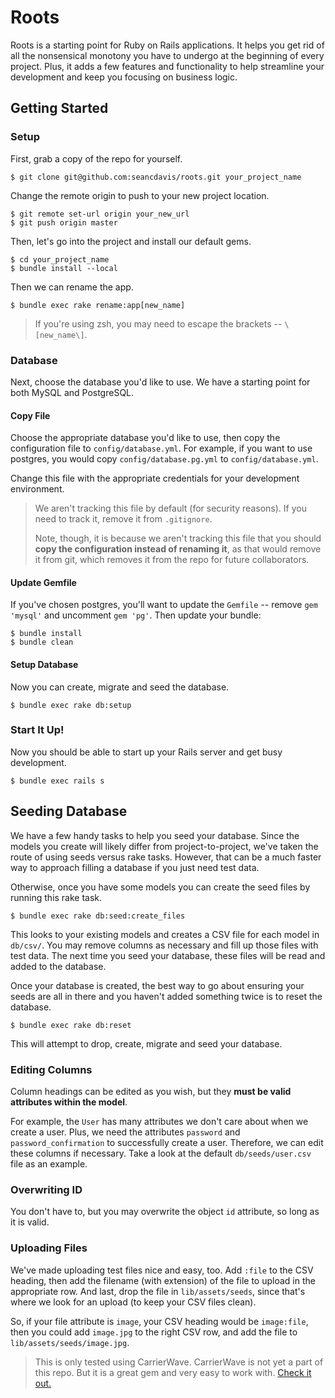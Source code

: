 Roots
=======================

Roots is a starting point for Ruby on Rails applications. It helps you get rid
of all the nonsensical monotony you have to undergo at the beginning of every
project. Plus, it adds a few features and functionality to help streamline your
development and keep you focusing on business logic.

Getting Started
-----------------------

### Setup

First, grab a copy of the repo for yourself.

```
$ git clone git@github.com:seancdavis/roots.git your_project_name
```

Change the remote origin to push to your new project location.

```
$ git remote set-url origin your_new_url
$ git push origin master
```

Then, let's go into the project and install our default gems.

```
$ cd your_project_name
$ bundle install --local
```

Then we can rename the app.

```
$ bundle exec rake rename:app[new_name]
```

> If you're using zsh, you may need to escape the brackets -- `\[new_name\]`.

### Database

Next, choose the database you'd like to use. We have a starting point for both
MySQL and PostgreSQL.

#### Copy File

Choose the appropriate database you'd like to use, then copy the configuration
file to `config/database.yml`. For example, if you want to use postgres, you
would copy `config/database.pg.yml` to `config/database.yml`.

Change this file with the appropriate credentials for your development
environment.

> We aren't tracking this file by default (for security reasons). If you need to
> track it, remove it from `.gitignore`.
>
> Note, though, it is because we aren't tracking this file that you should
> **copy the configuration instead of renaming it**, as that would remove it
> from git, which removes it from the repo for future collaborators.

#### Update Gemfile

If you've chosen postgres, you'll want to update the `Gemfile` -- remove `gem
'mysql'` and uncomment `gem 'pg'`. Then update your bundle:

```
$ bundle install
$ bundle clean
```

#### Setup Database

Now you can create, migrate and seed the database.

```
$ bundle exec rake db:setup
```

### Start It Up!

Now you should be able to start up your Rails server and get busy development.

```
$ bundle exec rails s
```

Seeding Database
-----------------------

We have a few handy tasks to help you seed your database. Since the models you
create will likely differ from project-to-project, we've taken the route of
using seeds versus rake tasks. However, that can be a much faster way to
approach filling a database if you just need test data.

Otherwise, once you have some models you can create the seed files by running
this rake task.

```
$ bundle exec rake db:seed:create_files
```

This looks to your existing models and creates a CSV file for each model in
`db/csv/`. You may remove columns as necessary and fill up those files with test
data. The next time you seed your database, these files will be read and added
to the database.

Once your database is created, the best way to go about ensuring your seeds are
all in there and you haven't added something twice is to reset the database.

```
$ bundle exec rake db:reset
```

This will attempt to drop, create, migrate and seed your database.

### Editing Columns

Column headings can be edited as you wish, but they **must be valid attributes
within the model**.

For example, the `User` has many attributes we don't care about when we create a
user. Plus, we need the attributes `password` and `password_confirmation` to
successfully create a user. Therefore, we can edit these columns if necessary.
Take a look at the default `db/seeds/user.csv` file as an example.

### Overwriting ID

You don't have to, but you may overwrite the object `id` attribute, so long as
it is valid.

### Uploading Files

We've made uploading test files nice and easy, too. Add `:file` to the CSV
heading, then add the filename (with extension) of the file to upload in the
appropriate row. And last, drop the file in `lib/assets/seeds`, since that's
where we look for an upload (to keep your CSV files clean).

So, if your file attribute is `image`, your CSV heading would be `image:file`,
then you could add `image.jpg` to the right CSV row, and add the file to
`lib/assets/seeds/image.jpg`.

> This is only tested using CarrierWave. CarrierWave is not yet a part of this
> repo. But it is a great gem and very easy to work with. [Check it
> out.](https://github.com/carrierwaveuploader/carrierwave)
